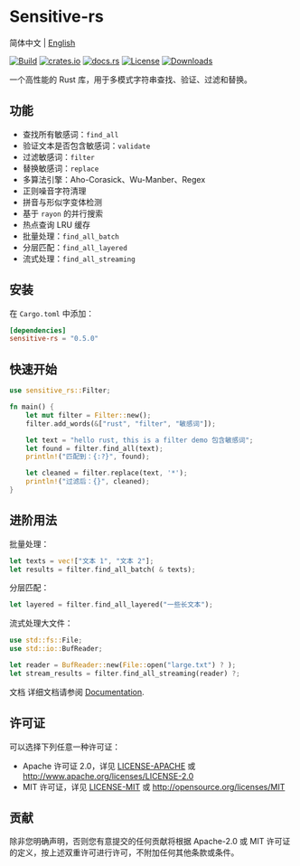 # Sensitive-rs

简体中文 | [English](README.md)

[![Build](https://github.com/houseme/sensitive-rs/workflows/Build/badge.svg)](https://github.com/houseme/sensitive-rs/actions?query=workflow%3ABuild)
[![crates.io](https://img.shields.io/crates/v/sensitive-rs.svg)](https://crates.io/crates/sensitive-rs)
[![docs.rs](https://docs.rs/sensitive-rs/badge.svg)](https://docs.rs/sensitive-rs/)
[![License](https://img.shields.io/crates/l/sensitive-rs)](./LICENSE-APACHE)
[![Downloads](https://img.shields.io/crates/d/sensitive-rs)](https://crates.io/crates/sensitive-rs)

一个高性能的 Rust 库，用于多模式字符串查找、验证、过滤和替换。

## 功能

- 查找所有敏感词：`find_all`
- 验证文本是否包含敏感词：`validate`
- 过滤敏感词：`filter`
- 替换敏感词：`replace`
- 多算法引擎：Aho-Corasick、Wu-Manber、Regex
- 正则噪音字符清理
- 拼音与形似字变体检测
- 基于 `rayon` 的并行搜索
- 热点查询 LRU 缓存
- 批量处理：`find_all_batch`
- 分层匹配：`find_all_layered`
- 流式处理：`find_all_streaming`

## 安装

在 `Cargo.toml` 中添加：

```toml
[dependencies]
sensitive-rs = "0.5.0"
```

## 快速开始

```rust
use sensitive_rs::Filter;

fn main() {
    let mut filter = Filter::new();
    filter.add_words(&["rust", "filter", "敏感词"]);

    let text = "hello rust, this is a filter demo 包含敏感词";
    let found = filter.find_all(text);
    println!("匹配到：{:?}", found);

    let cleaned = filter.replace(text, '*');
    println!("过滤后：{}", cleaned);
}
```

## 进阶用法

批量处理：

```rust
let texts = vec!["文本 1", "文本 2"];
let results = filter.find_all_batch( & texts);
```

分层匹配：

```rust
let layered = filter.find_all_layered("一些长文本");
```

流式处理大文件：

```rust
use std::fs::File;
use std::io::BufReader;

let reader = BufReader::new(File::open("large.txt") ? );
let stream_results = filter.find_all_streaming(reader) ?;
```

文档
详细文档请参阅 [Documentation](https://docs.rs/sensitive-rs).

## 许可证

可以选择下列任意一种许可证：

* Apache 许可证 2.0，详见 [LICENSE-APACHE](LICENSE-APACHE) 或 http://www.apache.org/licenses/LICENSE-2.0
* MIT 许可证，详见 [LICENSE-MIT](LICENSE-MIT) 或 http://opensource.org/licenses/MIT

## 贡献

除非您明确声明，否则您有意提交的任何贡献将根据 Apache-2.0 或 MIT 许可证的定义，按上述双重许可进行许可，不附加任何其他条款或条件。
